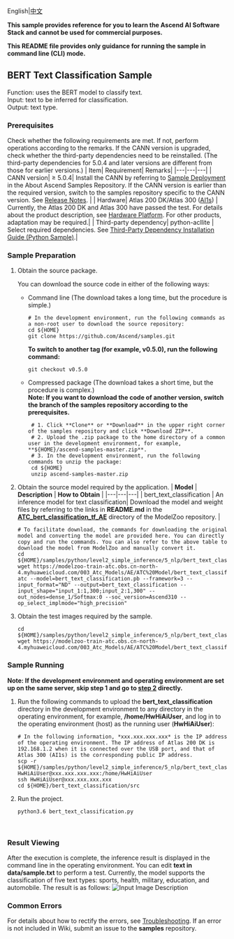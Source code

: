 English|[中文](README_CN.md) 
 
**This sample provides reference for you to learn the Ascend AI Software Stack and cannot be used for commercial purposes.**

**This README file provides only guidance for running the sample in command line (CLI) mode.**

## BERT Text Classification Sample
Function: uses the BERT model to classify text.  
Input: text to be inferred for classification.   
Output: text type.   

### Prerequisites
Check whether the following requirements are met. If not, perform operations according to the remarks. If the CANN version is upgraded, check whether the third-party dependencies need to be reinstalled. (The third-party dependencies for 5.0.4 and later versions are different from those for earlier versions.)
| Item| Requirement| Remarks|
|---|---|---|
| CANN version| ≥ 5.0.4| Install the CANN by referring to [Sample Deployment](https://github.com/Ascend/samples#%E5%AE%89%E8%A3%85) in the About Ascend Samples Repository. If the CANN version is earlier than the required version, switch to the samples repository specific to the CANN version. See [Release Notes](https://github.com/Ascend/samples/blob/master/README.md). |
| Hardware| Atlas 200 DK/Atlas 300 ([AI1s](https://support.huaweicloud.com/en-us/productdesc-ecs/ecs_01_0047.html#ecs_01_0047__section78423209366)) | Currently, the Atlas 200 DK and Atlas 300 have passed the test. For details about the product description, see [Hardware Platform](https://ascend.huawei.com/en/#/hardware/product). For other products, adaptation may be required.|
| Third-party dependency| python-acllite | Select required dependencies. See [Third-Party Dependency Installation Guide (Python Sample)](https://github.com/Ascend/samples/tree/master/python/environment).|

### Sample Preparation

1. Obtain the source package.

   You can download the source code in either of the following ways:  
    - Command line (The download takes a long time, but the procedure is simple.)
       ```    
       # In the development environment, run the following commands as a non-root user to download the source repository:   
       cd ${HOME}     
       git clone https://github.com/Ascend/samples.git
       ```
       **To switch to another tag (for example, v0.5.0), run the following command:**
       ```
       git checkout v0.5.0
       ```
    - Compressed package (The download takes a short time, but the procedure is complex.)  
       **Note: If you want to download the code of another version, switch the branch of the samples repository according to the prerequisites.**  
       ``` 
        # 1. Click **Clone** or **Download** in the upper right corner of the samples repository and click **Download ZIP**.   
        # 2. Upload the .zip package to the home directory of a common user in the development environment, for example, **${HOME}/ascend-samples-master.zip**.    
        # 3. In the development environment, run the following commands to unzip the package:    
        cd ${HOME}    
        unzip ascend-samples-master.zip
       ```

2. Obtain the source model required by the application.
    |  **Model** |  **Description** |  **How to Obtain** |
    |---|---|---|
    |  bert_text_classification | An inference model for text classification| Download the model and weight files by referring to the links in **README.md** in the [**ATC_bert_classification_tf_AE**](https://github.com/Ascend/ModelZoo-TensorFlow/tree/master/TensorFlow/contrib/nlp/bert_text_classification/ATC_bert_classification_tf_AE) directory of the ModelZoo repository. |
    ```
    # To facilitate download, the commands for downloading the original model and converting the model are provided here. You can directly copy and run the commands. You can also refer to the above table to download the model from ModelZoo and manually convert it.    
    cd ${HOME}/samples/python/level2_simple_inference/5_nlp/bert_text_classification/model     
    wget https://modelzoo-train-atc.obs.cn-north-4.myhuaweicloud.com/003_Atc_Models/AE/ATC%20Model/bert_text_classification/bert_text_classification.pb        
    atc --model=bert_text_classification.pb --framework=3 --input_format="ND" --output=bert_text_classification --input_shape="input_1:1,300;input_2:1,300" --out_nodes=dense_1/Softmax:0 --soc_version=Ascend310 --op_select_implmode="high_precision"
    ```

3. Obtain the test images required by the sample.
    ```
    cd ${HOME}/samples/python/level2_simple_inference/5_nlp/bert_text_classification/data
    wget https://modelzoo-train-atc.obs.cn-north-4.myhuaweicloud.com/003_Atc_Models/AE/ATC%20Model/bert_text_classification/sample.txt
    ```

### Sample Running

**Note: If the development environment and operating environment are set up on the same server, skip step 1 and go to [step 2](#step_2) directly.**  

1. Run the following commands to upload the **bert_text_classification** directory in the development environment to any directory in the operating environment, for example, **/home/HwHiAiUser**, and log in to the operating environment (host) as the running user (**HwHiAiUser**):
    ```
    # In the following information, *xxx.xxx.xxx.xxx* is the IP address of the operating environment. The IP address of Atlas 200 DK is 192.168.1.2 when it is connected over the USB port, and that of Atlas 300 (AI1s) is the corresponding public IP address.
    scp -r ${HOME}/samples/python/level2_simple_inference/5_nlp/bert_text_classification  HwHiAiUser@xxx.xxx.xxx.xxx:/home/HwHiAiUser
    ssh HwHiAiUser@xxx.xxx.xxx.xxx
    cd ${HOME}/bert_text_classification/src
    ```

2. <a name="step_2"></a>Run the project.
    ```
    python3.6 bert_text_classification.py
    ```
​       
### Result Viewing

After the execution is complete, the inference result is displayed in the command line in the operating environment. You can edit **text in data/sample.txt** to perform a test. Currently, the model supports the classification of five text types: sports, health, military, education, and automobile.
The result is as follows:
![Input Image Description]( https://images.gitee.com/uploads/images/2021/1110/101306_d08122bf_8083019.png "txt.png")

### Common Errors
For details about how to rectify the errors, see [Troubleshooting](https://github.com/Ascend/samples/wikis/%E5%B8%B8%E8%A7%81%E9%97%AE%E9%A2%98%E5%AE%9A%E4%BD%8D/%E4%BB%8B%E7%BB%8D). If an error is not included in Wiki, submit an issue to the **samples** repository.
